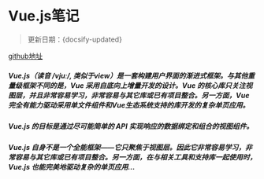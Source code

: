 # Vue.js笔记

> 更新日期：{docsify-updated}


[github地址](https://github.com/zhangxx1990/Vue.git)

##### Vue.js（读音 /vjuː/, 类似于view）是一套构建用户界面的渐进式框架。与其他重量级框架不同的是，Vue 采用自底向上增量开发的设计。Vue 的核心库只关注视图层，并且非常容易学习，非常容易与其它库或已有项目整合。另一方面，Vue 完全有能力驱动采用单文件组件和Vue生态系统支持的库开发的复杂单页应用。
##### Vue.js 的目标是通过尽可能简单的 API 实现响应的数据绑定和组合的视图组件。
##### Vue.js 自身不是一个全能框架——它只聚焦于视图层。因此它非常容易学习，非常容易与其它库或已有项目整合。另一方面，在与相关工具和支持库一起使用时，Vue.js 也能完美地驱动复杂的单页应用...
